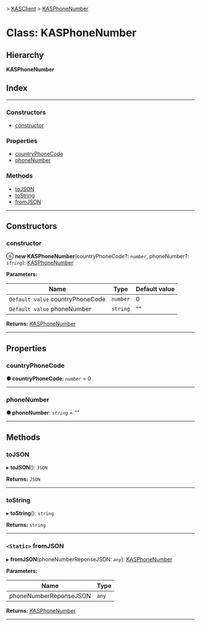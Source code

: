 [](../README.md) > [KASClient](../modules/kasclient.md) > [KASPhoneNumber](../classes/kasclient.kasphonenumber.md)

# Class: KASPhoneNumber

## Hierarchy

**KASPhoneNumber**

## Index

---

### Constructors

* [constructor](kasclient.kasphonenumber.md#constructor)

### Properties

* [countryPhoneCode](kasclient.kasphonenumber.md#countryphonecode)
* [phoneNumber](kasclient.kasphonenumber.md#phonenumber)

### Methods

* [toJSON](kasclient.kasphonenumber.md#tojson)
* [toString](kasclient.kasphonenumber.md#tostring)
* [fromJSON](kasclient.kasphonenumber.md#fromjson)

---

## Constructors

<a id="constructor"></a>

###  constructor

⊕ **new KASPhoneNumber**(countryPhoneCode?: *`number`*, phoneNumber?: *`string`*): [KASPhoneNumber](kasclient.kasphonenumber.md)

**Parameters:**

| Name | Type | Default value |
| ------ | ------ | ------ |
| `Default value` countryPhoneCode | `number` | 0 |
| `Default value` phoneNumber | `string` | &quot;&quot; |

**Returns:** [KASPhoneNumber](kasclient.kasphonenumber.md)

___

## Properties

<a id="countryphonecode"></a>

###  countryPhoneCode

**● countryPhoneCode**: *`number`* = 0

___
<a id="phonenumber"></a>

###  phoneNumber

**● phoneNumber**: *`string`* = ""

___

## Methods

<a id="tojson"></a>

###  toJSON

▸ **toJSON**(): `JSON`

**Returns:** `JSON`

___
<a id="tostring"></a>

###  toString

▸ **toString**(): `string`

**Returns:** `string`

___
<a id="fromjson"></a>

### `<Static>` fromJSON

▸ **fromJSON**(phoneNumberReponseJSON: *`any`*): [KASPhoneNumber](kasclient.kasphonenumber.md)

**Parameters:**

| Name | Type |
| ------ | ------ |
| phoneNumberReponseJSON | `any` |

**Returns:** [KASPhoneNumber](kasclient.kasphonenumber.md)

___

